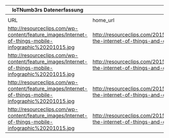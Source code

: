 |IoTNumb3rs Datenerfassung|||||||||||
| ---- | ---- | ---- | ---- | ---- | ---- | ---- | ---- | ---- | ---- | ---- |
||||||||||||
|URL|home_url|filename|device_class|device_count|market_class|market_volume|prognosis_year|publication_year|authorship_class|Dropbox folder|
|http://resourceclips.com/wp-content/feature_images/Internet-of-things-mobile-infographic%20201015.jpg|http://resourceclips.com/2015/10/20/infographic-the-internet-of-things-and-our-mobile-future/|file1_Internet-of-things-mobile-infographic20201015.jpg|smart home per home|500|||2022|2015|journalist|marielledemuth/20181124-1200|
|http://resourceclips.com/wp-content/feature_images/Internet-of-things-mobile-infographic%20201015.jpg|http://resourceclips.com/2015/10/20/infographic-the-internet-of-things-and-our-mobile-future/|file1_Internet-of-things-mobile-infographic20201015.jpg|connected vehicle|1300000000|||2025|2015|journalist|marielledemuth/20181124-1200|
|http://resourceclips.com/wp-content/feature_images/Internet-of-things-mobile-infographic%20201015.jpg|http://resourceclips.com/2015/10/20/infographic-the-internet-of-things-and-our-mobile-future/|file1_Internet-of-things-mobile-infographic20201015.jpg|||smart home size|56000000000|2018|2015|journalist|marielledemuth/20181124-1200|
|http://resourceclips.com/wp-content/feature_images/Internet-of-things-mobile-infographic%20201015.jpg|http://resourceclips.com/2015/10/20/infographic-the-internet-of-things-and-our-mobile-future/|file1_Internet-of-things-mobile-infographic20201015.jpg|lamps|100000000|||2020|2015|journalist|marielledemuth/20181124-1200|
